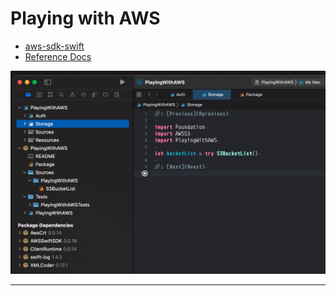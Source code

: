 # Playing with AWS

* [aws-sdk-swift]
* [Reference Docs]

![Xcode Screenshot](PlayingWithAWS.png)

---
[aws-sdk-swift]: https://github.com/awslabs/aws-sdk-swift
[Reference Docs]: https://awslabs.github.io/aws-sdk-swift/reference/0.x/index.html
